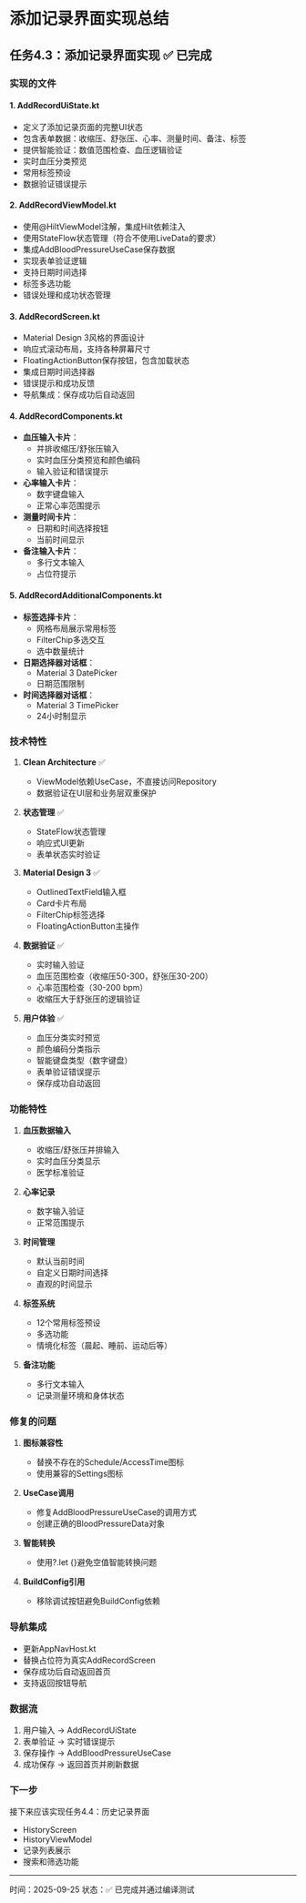 # 添加记录界面实现总结

## 任务4.3：添加记录界面实现 ✅ 已完成

### 实现的文件

#### 1. AddRecordUiState.kt
- 定义了添加记录页面的完整UI状态
- 包含表单数据：收缩压、舒张压、心率、测量时间、备注、标签
- 提供智能验证：数值范围检查、血压逻辑验证
- 实时血压分类预览
- 常用标签预设
- 数据验证错误提示

#### 2. AddRecordViewModel.kt  
- 使用@HiltViewModel注解，集成Hilt依赖注入
- 使用StateFlow状态管理（符合不使用LiveData的要求）
- 集成AddBloodPressureUseCase保存数据
- 实现表单验证逻辑
- 支持日期时间选择
- 标签多选功能
- 错误处理和成功状态管理

#### 3. AddRecordScreen.kt
- Material Design 3风格的界面设计
- 响应式滚动布局，支持各种屏幕尺寸
- FloatingActionButton保存按钮，包含加载状态
- 集成日期时间选择器
- 错误提示和成功反馈
- 导航集成：保存成功后自动返回

#### 4. AddRecordComponents.kt
- **血压输入卡片**：
  - 并排收缩压/舒张压输入
  - 实时血压分类预览和颜色编码
  - 输入验证和错误提示
- **心率输入卡片**：
  - 数字键盘输入
  - 正常心率范围提示
- **测量时间卡片**：
  - 日期和时间选择按钮
  - 当前时间显示
- **备注输入卡片**：
  - 多行文本输入
  - 占位符提示

#### 5. AddRecordAdditionalComponents.kt
- **标签选择卡片**：
  - 网格布局展示常用标签
  - FilterChip多选交互
  - 选中数量统计
- **日期选择器对话框**：
  - Material 3 DatePicker
  - 日期范围限制
- **时间选择器对话框**：
  - Material 3 TimePicker
  - 24小时制显示

### 技术特性

1. **Clean Architecture** ✅
   - ViewModel依赖UseCase，不直接访问Repository
   - 数据验证在UI层和业务层双重保护

2. **状态管理** ✅  
   - StateFlow状态管理
   - 响应式UI更新
   - 表单状态实时验证

3. **Material Design 3** ✅
   - OutlinedTextField输入框
   - Card卡片布局
   - FilterChip标签选择
   - FloatingActionButton主操作

4. **数据验证** ✅
   - 实时输入验证
   - 血压范围检查（收缩压50-300，舒张压30-200）
   - 心率范围检查（30-200 bpm）
   - 收缩压大于舒张压的逻辑验证

5. **用户体验** ✅
   - 血压分类实时预览
   - 颜色编码分类指示
   - 智能键盘类型（数字键盘）
   - 表单验证错误提示
   - 保存成功自动返回

### 功能特性

1. **血压数据输入**
   - 收缩压/舒张压并排输入
   - 实时血压分类显示
   - 医学标准验证

2. **心率记录**
   - 数字输入验证
   - 正常范围提示

3. **时间管理**
   - 默认当前时间
   - 自定义日期时间选择
   - 直观的时间显示

4. **标签系统**
   - 12个常用标签预设
   - 多选功能
   - 情境化标签（晨起、睡前、运动后等）

5. **备注功能**
   - 多行文本输入
   - 记录测量环境和身体状态

### 修复的问题

1. **图标兼容性**
   - 替换不存在的Schedule/AccessTime图标
   - 使用兼容的Settings图标

2. **UseCase调用**
   - 修复AddBloodPressureUseCase的调用方式
   - 创建正确的BloodPressureData对象

3. **智能转换**
   - 使用?.let {}避免空值智能转换问题

4. **BuildConfig引用**
   - 移除调试按钮避免BuildConfig依赖

### 导航集成

- 更新AppNavHost.kt
- 替换占位符为真实AddRecordScreen
- 保存成功后自动返回首页
- 支持返回按钮导航

### 数据流

1. 用户输入 → AddRecordUiState
2. 表单验证 → 实时错误提示  
3. 保存操作 → AddBloodPressureUseCase
4. 成功保存 → 返回首页并刷新数据

### 下一步

接下来应该实现任务4.4：历史记录界面
- HistoryScreen
- HistoryViewModel
- 记录列表展示
- 搜索和筛选功能

---

时间：2025-09-25
状态：✅ 已完成并通过编译测试